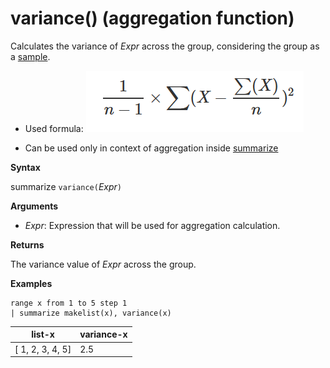 # variance() (aggregation function)

Calculates the variance of *Expr* across the group, considering the group as a [sample](https://en.wikipedia.org/wiki/Sample-%28statistics%29). 

* Used formula:
![](./images/aggregations/variance-sample.png)

* Can be used only in context of aggregation inside [summarize](summarizeoperator.md)

**Syntax**

summarize `variance(`*Expr*`)`

**Arguments**

* *Expr*: Expression that will be used for aggregation calculation. 

**Returns**

The variance value of *Expr* across the group.
 
**Examples**

```kusto
range x from 1 to 5 step 1
| summarize makelist(x), variance(x) 
```

|list-x|variance-x|
|---|---|
|[ 1, 2, 3, 4, 5]|2.5|


